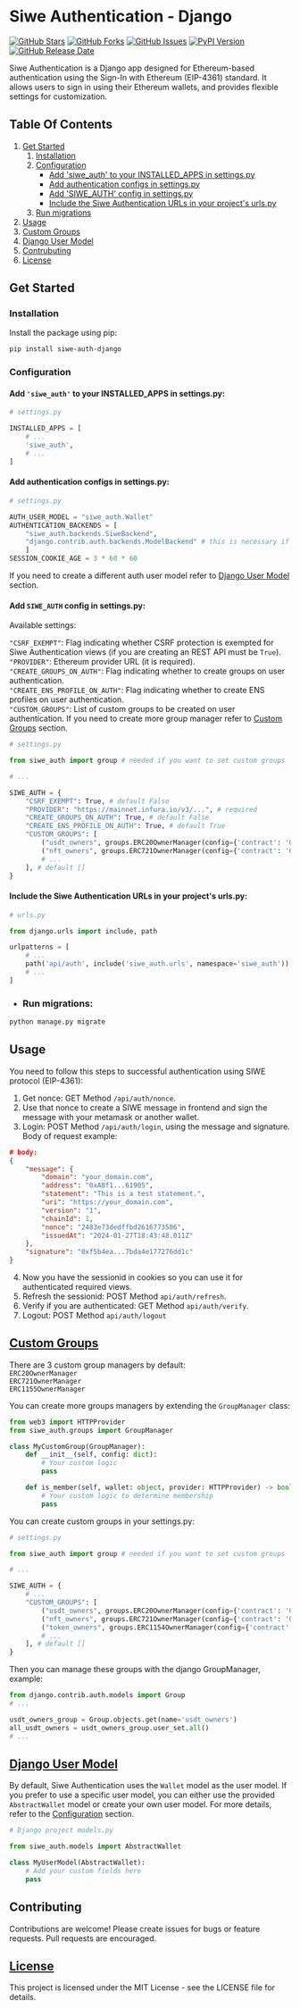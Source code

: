 # Siwe Authentication - Django
[![GitHub Stars](https://img.shields.io/github/stars/giovaborgogno/siwe-auth-django.svg?style=flat&label=Stars)](https://github.com/giovaborgogno/siwe-auth-django/stargazers)
[![GitHub Forks](https://img.shields.io/github/forks/giovaborgogno/siwe-auth-django.svg?style=flat&label=Forks)](https://github.com/giovaborgogno/siwe-auth-django/network/members)
[![GitHub Issues](https://img.shields.io/github/issues/giovaborgogno/siwe-auth-django.svg?style=flat&label=Issues)](https://github.com/giovaborgogno/siwe-auth-django/issues)
[![PyPI Version](https://img.shields.io/pypi/v/siwe-auth-django.svg?style=flat&label=PyPI%20Version)](https://pypi.org/project/siwe-auth-django/)
[![GitHub Release Date](https://img.shields.io/github/release-date/giovaborgogno/siwe-auth-django.svg?style=flat&label=Released)](https://github.com/giovaborgogno/siwe-auth-django/releases)

Siwe Authentication is a Django app designed for Ethereum-based authentication using the Sign-In with Ethereum (EIP-4361) standard. It allows users to sign in using their Ethereum wallets, and provides flexible settings for customization.

## Table Of Contents

1. [Get Started](#get-started)
    1. [Installation](#installation)
    2. [Configuration](#configuration)
        - [Add 'siwe_auth' to your INSTALLED_APPS in settings.py](#add-siwe_auth-to-your-installed_apps-in-settingspy)
        - [Add authentication configs in settings.py](#add-authentication-configs-in-settingspy)
        - [Add 'SIWE_AUTH' config in settings.py](#add-siwe_auth-config-in-settingspy)
        - [Include the Siwe Authentication URLs in your project's urls.py](#include-the-siwe-authentication-urls-in-your-projects-urlspy)
    3. [Run migrations](#run-migrations)
2. [Usage](#usage)
3. [Custom Groups](#custom-groups)
4. [Django User Model](#django-user-model)
5. [Contrubuting](#contributing)
6. [License](#license)

## Get Started

### Installation

Install the package using pip:

```bash
pip install siwe-auth-django
```

### Configuration


#### Add `'siwe_auth'` to your INSTALLED_APPS in settings.py:

```python
# settings.py

INSTALLED_APPS = [
    # ...
    'siwe_auth',
    # ...
]
```

#### Add authentication configs in settings.py:

```python
# settings.py

AUTH_USER_MODEL = "siwe_auth.Wallet"
AUTHENTICATION_BACKENDS = [
    "siwe_auth.backends.SiweBackend", 
    "django.contrib.auth.backends.ModelBackend" # this is necessary if you want to use superusers in django admin authentication
    ]
SESSION_COOKIE_AGE = 3 * 60 * 60 
```

If you need to create a different auth user model refer to [Django User Model](#django-user-model) section.

#### Add `SIWE_AUTH` config in settings.py:

Available settings:

`"CSRF_EXEMPT"`: Flag indicating whether CSRF protection is exempted for Siwe Authentication views (if you are creating an REST API must be `True`).  
`"PROVIDER"`: Ethereum provider URL (it is required).  
`"CREATE_GROUPS_ON_AUTH"`: Flag indicating whether to create groups on user authentication.  
`"CREATE_ENS_PROFILE_ON_AUTH"`: Flag indicating whether to create ENS profiles on user authentication.  
`"CUSTOM_GROUPS"`: List of custom groups to be created on user authentication. If you need to create more group manager refer to [Custom Groups](#custom-groups) section.

```python
# settings.py

from siwe_auth import group # needed if you want to set custom groups

# ...

SIWE_AUTH = {
    "CSRF_EXEMPT": True, # default False
    "PROVIDER": "https://mainnet.infura.io/v3/...", # required
    "CREATE_GROUPS_ON_AUTH": True, # default False
    "CREATE_ENS_PROFILE_ON_AUTH": True, # default True
    "CUSTOM_GROUPS": [
        ("usdt_owners", groups.ERC20OwnerManager(config={'contract': '0x82E...550'})),
        ("nft_owners", groups.ERC721OwnerManager(config={'contract': '0x785...3A5'})),
        # ...
    ], # default []
}
``` 

#### Include the Siwe Authentication URLs in your project's urls.py:

```python
# urls.py

from django.urls import include, path

urlpatterns = [
    # ...
    path('api/auth', include('siwe_auth.urls', namespace='siwe_auth')),
    # ...
]
```

- ### Run migrations:

```bash
python manage.py migrate
```

## Usage

You need to follow this steps to successful authentication using SIWE protocol (EIP-4361):

1. Get nonce: GET Method `/api/auth/nonce`.
2. Use that nonce to create a SIWE message in frontend and sign the message with your metamask or another wallet.
3. Login: POST Method `/api/auth/login`, using the message and signature. Body of request example:
```json
# body:
{
    "message": {
        "domain": "your_domain.com",
        "address": "0xA8f1...61905",
        "statement": "This is a test statement.",
        "uri": "https://your_domain.com",
        "version": "1",
        "chainId": 1,
        "nonce": "2483e73dedffbd2616773506",
        "issuedAt": "2024-01-27T18:43:48.011Z"
    },
    "signature": "0xf5b4ea...7bda4e177276dd1c"
}
```
4. Now you have the sessionid in cookies so you can use it for authenticated required views.
5. Refresh the sessionid: POST Method `api/auth/refresh`.
6. Verify if you are authenticated: GET Method `api/auth/verify`.
7. Logout: POST Method `api/auth/logout`

## [Custom Groups](/src/siwe_auth/groups.py)

There are 3 custom group managers by default:  
`ERC20OwnerManager`  
`ERC721OwnerManager`  
`ERC1155OwnerManager`  

You can create more groups managers by extending the `GroupManager` class:
```python
from web3 import HTTPProvider
from siwe_auth.groups import GroupManager

class MyCustomGroup(GroupManager):
    def __init__(self, config: dict):
        # Your custom logic
        pass

    def is_member(self, wallet: object, provider: HTTPProvider) -> bool:
        # Your custom logic to determine membership
        pass
```

You can create custom groups in your settings.py:
```python
# settings.py

from siwe_auth import group # needed if you want to set custom groups

# ...

SIWE_AUTH = {
    # ...
    "CUSTOM_GROUPS": [
        ("usdt_owners", groups.ERC20OwnerManager(config={'contract': '0x82E...550'})),
        ("nft_owners", groups.ERC721OwnerManager(config={'contract': '0x785...3A5'})),
        ("token_owners", groups.ERC1154OwnerManager(config={'contract': '0x872...5F5'})),
        # ...
    ], # default []
}
``` 
Then you can manage these groups with the django GroupManager, example:
```python
from django.contrib.auth.models import Group
# ...

usdt_owners_group = Group.objects.get(name='usdt_owners')
all_usdt_owners = usdt_owners_group.user_set.all()
# ...
```

## [Django User Model](/src/siwe_auth/models.py)

By default, Siwe Authentication uses the `Wallet` model as the user model. If you prefer to use a specific user model, you can either use the provided `AbstractWallet` model or create your own user model. For more details, refer to the [Configuration](#configuration) section.

```python
# Django project models.py

from siwe_auth.models import AbstractWallet

class MyUserModel(AbstractWallet):
    # Add your custom fields here
    pass
```

## Contributing
Contributions are welcome! Please create issues for bugs or feature requests. Pull requests are encouraged.

## [License](/LICENSE)
This project is licensed under the MIT License - see the LICENSE file for details.